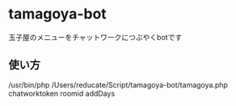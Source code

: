 # tamagoya-bot
玉子屋のメニューをチャットワークにつぶやくbotです

## 使い方
/usr/bin/php /Users/reducate/Script/tamagoya-bot/tamagoya.php chatworktoken roomid addDays
